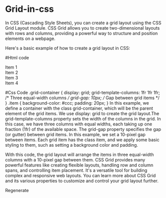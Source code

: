 # Grid-in-css
In CSS (Cascading Style Sheets), you can create a grid layout using the CSS Grid Layout module. CSS Grid allows you to create two-dimensional layouts with rows and columns, providing a powerful way to structure and position elements on a webpage.

Here's a basic example of how to create a grid layout in CSS:

#Html code
<div class="grid-container">
  <div class="item">Item 1</div>
  <div class="item">Item 2</div>
  <div class="item">Item 3</div>
  <div class="item">Item 4</div>
</div>

#Css Code
.grid-container {
  display: grid;
  grid-template-columns: 1fr 1fr 1fr; /* Three equal-width columns */
  grid-gap: 10px; /* Gap between grid items */
}
.item {
  background-color: #ccc;
  padding: 20px;
}
In this example, we define a container with the class grid-container, 
which will be the parent element of the grid items. We use display:
grid to create the grid layout.The grid-template-columns property sets the width of the columns in the grid. 
In this case, we have three columns with equal widths, 
each taking up one fraction (1fr) of the available space.
The grid-gap property specifies the gap (or gutter) between grid items.
In this example, we set a 10-pixel gap between items.
Each grid item has the class item, 
and we apply some basic styling to them, 
such as setting a background color and padding.

With this code, the grid layout will arrange the items in three equal-width columns with a 10-pixel gap between them.
CSS Grid provides many powerful features like creating flexible layouts, 
handling row and column spans, and controlling item placement.
It's a versatile tool for building complex and responsive web layouts. You can learn more about CSS Grid and its various properties to customize and control your grid layout further.





Regenerate
